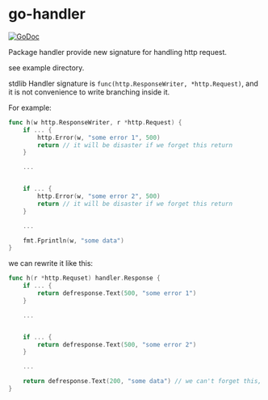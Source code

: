 # go-handler

[![GoDoc](https://godoc.org/github.com/payfazz/go-handler?status.svg)](https://godoc.org/github.com/payfazz/go-handler)

Package handler provide new signature for handling http request.

see example directory.

stdlib Handler signature is `func(http.ResponseWriter, *http.Request)`, and it is not convenience to write branching inside it.

For example:

```go
func h(w http.ResponseWriter, r *http.Request) {
    if ... {
        http.Error(w, "some error 1", 500)
        return // it will be disaster if we forget this return
    }

    ...


    if ... {
        http.Error(w, "some error 2", 500)
        return // it will be disaster if we forget this return
    }

    ...

    fmt.Fprintln(w, "some data")
}
```

we can rewrite it like this:

```go
func h(r *http.Requset) handler.Response {
    if ... {
        return defresponse.Text(500, "some error 1")
    }

    ...


    if ... {
        return defresponse.Text(500, "some error 2")
    }

    ...

    return defresponse.Text(200, "some data") // we can't forget this, because it'll be compile error if there is no `return`
}
```
